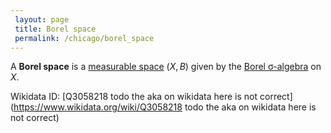 ```yaml
---
 layout: page
 title: Borel space
 permalink: /chicago/borel_space
---
```

A **Borel space** is a [measurable space](https://mathgloss.github.io/MathGloss/measurable) $(X, B)$ given by the [Borel σ-algebra](https://mathgloss.github.io/MathGloss/Borel_σ-algebra) on $X$.

Wikidata ID: [Q3058218 todo the aka on wikidata here is not correct](https://www.wikidata.org/wiki/Q3058218 todo the aka on wikidata here is not correct)
